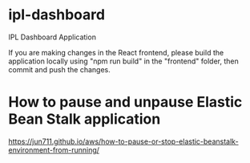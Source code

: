 # ipl-dashboard
IPL Dashboard Application

If you are making changes in the React frontend, please build the application locally using "npm run build" in the "frontend" folder, then commit and push the changes.


# How to pause and unpause Elastic Bean Stalk application

https://jun711.github.io/aws/how-to-pause-or-stop-elastic-beanstalk-environment-from-running/
